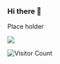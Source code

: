### Hi there 👋

<!--
**GiangLeN/GiangLeN** is a ✨ _special_ ✨ repository because its `README.md` (this file) appears on your GitHub profile.

Here are some ideas to get you started:

- 🔭 I’m currently working on ...
- 🌱 I’m currently learning ...
- 👯 I’m looking to collaborate on ...
- 🤔 I’m looking for help with ...
- 💬 Ask me about ...
- 📫 How to reach me: ...
- 😄 Pronouns: ...
- ⚡ Fun fact: ...
-->

Place holder

![](https://komarev.com/ghpvc/?username=GiangLeN&color=green)

![Visitor Count](https://profile-counter.glitch.me/{GiangLeN}/count.svg)
